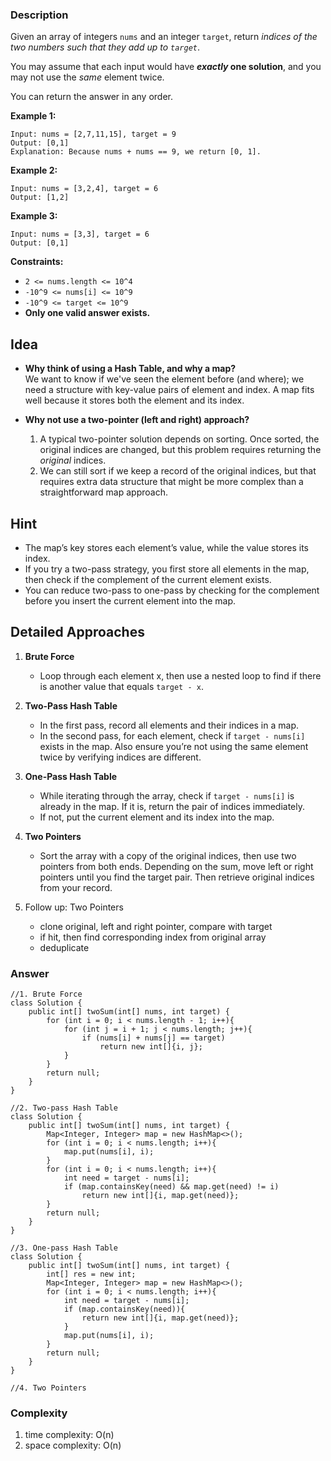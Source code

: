 ### Description

Given an array of integers `nums` and an integer `target`, return *indices of the two numbers such that they add up to `target`*.

You may assume that each input would have ***exactly* one solution**, and you may not use the *same* element twice.

You can return the answer in any order.

**Example 1:**

```
Input: nums = [2,7,11,15], target = 9
Output: [0,1]
Explanation: Because nums + nums == 9, we return [0, 1].
```

**Example 2:**

```
Input: nums = [3,2,4], target = 6
Output: [1,2]
```

**Example 3:**

```
Input: nums = [3,3], target = 6
Output: [0,1]
```

**Constraints:**

- `2 <= nums.length <= 10^4`
- `-10^9 <= nums[i] <= 10^9`
- `-10^9 <= target <= 10^9`
- **Only one valid answer exists.**

## Idea

- **Why think of using a Hash Table, and why a map?**  
  We want to know if we've seen the element before (and where); we need a structure with key-value pairs of element and index. A map fits well because it stores both the element and its index.

- **Why not use a two-pointer (left and right) approach?**
    1. A typical two-pointer solution depends on sorting. Once sorted, the original indices are changed, but this problem requires returning the *original* indices.
    2. We can still sort if we keep a record of the original indices, but that requires extra data structure that might be more complex than a straightforward map approach.

## Hint

- The map’s key stores each element’s value, while the value stores its index.
- If you try a two-pass strategy, you first store all elements in the map, then check if the complement of the current element exists.
- You can reduce two-pass to one-pass by checking for the complement before you insert the current element into the map.

## Detailed Approaches

1. **Brute Force**
    - Loop through each element x, then use a nested loop to find if there is another value that equals `target - x`.

2. **Two-Pass Hash Table**
    - In the first pass, record all elements and their indices in a map.
    - In the second pass, for each element, check if `target - nums[i]` exists in the map. Also ensure you’re not using the same element twice by verifying indices are different.

3. **One-Pass Hash Table**
    - While iterating through the array, check if `target - nums[i]` is already in the map. If it is, return the pair of indices immediately.
    - If not, put the current element and its index into the map.

4. **Two Pointers**
    - Sort the array with a copy of the original indices, then use two pointers from both ends. Depending on the sum, move left or right pointers until you find the target pair. Then retrieve original indices from your record.

3. Follow up: Two Pointers
   - clone original, left and right pointer, compare with target
   - if hit, then find corresponding index from original array
   - deduplicate

### Answer

```
//1. Brute Force
class Solution {
    public int[] twoSum(int[] nums, int target) {
        for (int i = 0; i < nums.length - 1; i++){
            for (int j = i + 1; j < nums.length; j++){
                if (nums[i] + nums[j] == target)
                    return new int[]{i, j};
            }
        }
        return null;
    }
}

//2. Two-pass Hash Table
class Solution {
    public int[] twoSum(int[] nums, int target) {
        Map<Integer, Integer> map = new HashMap<>();
        for (int i = 0; i < nums.length; i++){
            map.put(nums[i], i);
        }
        for (int i = 0; i < nums.length; i++){
            int need = target - nums[i];
            if (map.containsKey(need) && map.get(need) != i)
                return new int[]{i, map.get(need)};
        }
        return null;
    }
}

//3. One-pass Hash Table
class Solution {
    public int[] twoSum(int[] nums, int target) {
        int[] res = new int;
        Map<Integer, Integer> map = new HashMap<>();
        for (int i = 0; i < nums.length; i++){
            int need = target - nums[i];
            if (map.containsKey(need)){
                return new int[]{i, map.get(need)};
            }
            map.put(nums[i], i);
        }
        return null;
    }
}

//4. Two Pointers
```

### Complexity

1. time complexity: O(n)
2. space complexity: O(n)
```
